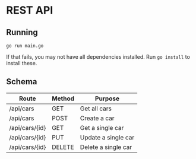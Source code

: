 # REST API

## Running

```
go run main.go
```

If that fails, you may not have all dependencies installed. Run `go install` to install these.


## Schema

| Route          | Method |  Purpose                    |
|----------------|--------|-----------------------------|
| /api/cars      | GET    | Get all cars                |
| /api/cars      | POST   | Create a car                |
| /api/cars/{id} | GET    | Get a single car            |
| /api/cars/{id} | PUT    | Update a single car         |
| /api/cars/{id} | DELETE | Delete a single car         |